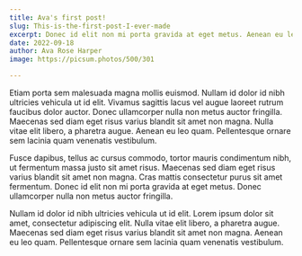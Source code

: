 ```yaml
---
title: Ava's first post!
slug: This-is-the-first-post-I-ever-made
excerpt: Donec id elit non mi porta gravida at eget metus. Aenean eu leo quam. Pellentesque ornare sem lacinia quam venenatis vestibulum. Duis mollis, est non commodo luctus, nisi erat porttitor ligula, eget lacinia odio sem nec elit.
date: 2022-09-18
author: Ava Rose Harper
image: https://picsum.photos/500/301

---
```


Etiam porta sem malesuada magna mollis euismod. Nullam id dolor id nibh ultricies vehicula ut id elit. Vivamus sagittis lacus vel augue laoreet rutrum faucibus dolor auctor. Donec ullamcorper nulla non metus auctor fringilla. Maecenas sed diam eget risus varius blandit sit amet non magna. Nulla vitae elit libero, a pharetra augue. Aenean eu leo quam. Pellentesque ornare sem lacinia quam venenatis vestibulum.

Fusce dapibus, tellus ac cursus commodo, tortor mauris condimentum nibh, ut fermentum massa justo sit amet risus. Maecenas sed diam eget risus varius blandit sit amet non magna. Cras mattis consectetur purus sit amet fermentum. Donec id elit non mi porta gravida at eget metus. Donec ullamcorper nulla non metus auctor fringilla.

Nullam id dolor id nibh ultricies vehicula ut id elit. Lorem ipsum dolor sit amet, consectetur adipiscing elit. Nulla vitae elit libero, a pharetra augue. Maecenas sed diam eget risus varius blandit sit amet non magna. Aenean eu leo quam. Pellentesque ornare sem lacinia quam venenatis vestibulum.
